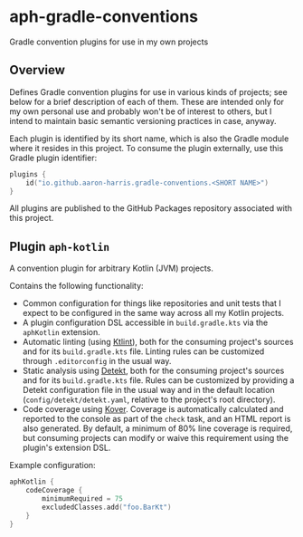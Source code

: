 # aph-gradle-conventions
Gradle convention plugins for use in my own projects

## Overview

Defines Gradle convention plugins for use in various kinds of projects; see below for a brief description of each of
them.  These are intended only for my own personal use and probably won't be of interest to others, but I intend to
maintain basic semantic versioning practices in case, anyway.

Each plugin is identified by its short name, which is also the Gradle module where it resides in this project.  To
consume the plugin externally, use this Gradle plugin identifier:

```kotlin
plugins {
    id("io.github.aaron-harris.gradle-conventions.<SHORT NAME>")
}
```

All plugins are published to the GitHub Packages repository associated with this project.

## Plugin `aph-kotlin`

A convention plugin for arbitrary Kotlin (JVM) projects.

Contains the following functionality:
 - Common configuration for things like repositories and unit tests that I expect to be configured in the same way 
   across all my Kotlin projects.
 - A plugin configuration DSL accessible in `build.gradle.kts` via the `aphKotlin` extension.
 - Automatic linting (using [Ktlint](https://pinterest.github.io/ktlint/latest/)), both for the consuming project's 
   sources and for its `build.gradle.kts` file.  Linting rules can be customized through `.editorconfig` in the usual
   way.
 - Static analysis using [Detekt](https://detekt.dev/), both for the consuming project's sources and for its
   `build.gradle.kts` file.  Rules can be customized by providing a Detekt configuration file in the usual way and in
   the default location (`config/detekt/detekt.yaml`, relative to the project's root directory).
 - Code coverage using [Kover](https://github.com/Kotlin/kotlinx-kover).  Coverage is automatically calculated and
   reported to the console as part of the `check` task, and an HTML report is also generated.  By default, a minimum of
   80% line coverage is required, but consuming projects can modify or waive this requirement using the plugin's 
   extension DSL.

Example configuration:

```kotlin
aphKotlin {
    codeCoverage { 
        minimumRequired = 75
        excludedClasses.add("foo.BarKt")
    }
}
```
